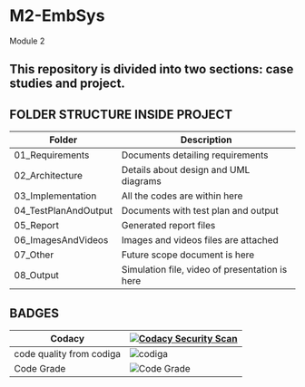 # M2-EmbSys
Module 2

## This repository is divided into two sections: case studies and project.

## FOLDER STRUCTURE INSIDE PROJECT

| Folder | Description |
| ------ |------------ |
| 01_Requirements | Documents detailing requirements |
| 02_Architecture | Details about design and UML diagrams |
| 03_Implementation | All the codes are within here |
| 04_TestPlanAndOutput |Documents with test plan and output |
| 05_Report | Generated report files |
| 06_ImagesAndVideos | Images and videos files are attached |
| 07_Other | Future scope document is here |
| 08_Output | Simulation file, video of presentation is here |

## BADGES
| Codacy | [![Codacy Security Scan](https://github.com/Ankarvaishnavi/M2-EmbSys/actions/workflows/codacy.yml/badge.svg)](https://github.com/Ankarvaishnavi/M2-EmbSys/actions/workflows/codacy.yml) |
| ------ | ------ |
| code quality from codiga | ![codiga](https://api.codiga.io/project/31678/score/svg) |
| Code Grade | ![Code Grade](https://api.codiga.io/project/31678/status/svg) |


